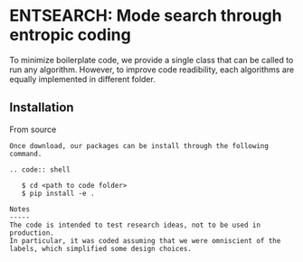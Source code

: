 ENTSEARCH: Mode search through entropic coding
==============================================

To minimize boilerplate code, we provide a single class that can be called to run any algorithm.
However, to improve code readibility, each algorithms are equally implemented in different folder.

Installation
------------
From source
~~~~~~~~~~~
Once download, our packages can be install through the following command.

.. code:: shell

   $ cd <path to code folder>
   $ pip install -e .

Notes
-----
The code is intended to test research ideas, not to be used in production.
In particular, it was coded assuming that we were omniscient of the labels, which simplified some design choices.
